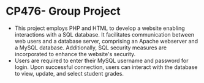 # **CP476- Group Project**

- This project employs PHP and HTML to develop a website enabling interactions with a SQL database. It facilitates communication between web users and a database server, comprising an Apache webserver and a MySQL database. Additionally, SQL security measures are incorporated to enhance the website's security.
- Users are required to enter their MySQL username and password for login. Upon successful connection, users can interact with the database to view, update, and select student grades.
